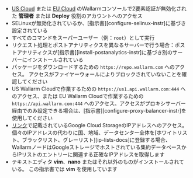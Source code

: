 * [US Cloud](https://us1.my.wallarm.com/) または [EU Cloud](https://my.wallarm.com/) のWallarmコンソールで2要素認証が無効化された **管理者** または **Deploy** 役割のアカウントへのアクセス
* SELinuxが無効化されているか、[指示書][configure-selinux-instr]に基づき設定されている
* すべてのコマンドをスーパーユーザー（例：`root`）として実行
* リクエスト処理とポストアナリティクスを異なるサーバーで行う場合：ポストアナリティクスが[指示書][install-postanalytics-instr]に基づき別のサーバーにインストールされている
* パッケージをダウンロードするための `https://repo.wallarm.com` へのアクセス。 アクセスがファイヤーウォールによりブロックされていないことを確認してください
* US Wallarm Cloudで作業するための `https://us1.api.wallarm.com:444` へのアクセス、または EU Wallarm Cloudで作業するための `https://api.wallarm.com:444` へのアクセス。アクセスがプロキシサーバー経由でのみ設定できる場合は、[指示書][configure-proxy-balancer-instr]を使用してください
* [リンク](https://www.gstatic.com/ipranges/goog.json)で記載されているGoogle Cloud StorageのIPアドレスへのアクセス。 個々のIPアドレスの代わりに国、地域、データセンター全体を[ホワイトリスト、ブラックリスト、グレーリスト][ip-lists-docs]に登録する場合、WallarmノードはGoogleストレージでホストされている集約データベースからIPリストのエントリーに関連する正確なIPアドレスを取得します
* テキストエディタ **vim**、**nano** またはそれ以外のものがインストールされている。 この指示書では **vim** を使用しています